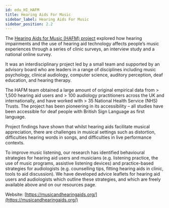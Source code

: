 ```yaml
---
id: edu_HI_HAFM
title: Hearing Aids For Music
sidebar_label: Hearing Aids For Music
sidebar_position: 2.2
---
```


The [Hearing Aids for Music (HAFM) project](https://musicandhearingaids.org/) explored how hearing impairments and the use of hearing aid technology affects people’s music experiences through a series of clinic surveys, an interview study and a national online survey.

It was an interdisciplinary project led by a small team and supported by an advisory board who are leaders in a range of disciplines including music psychology, clinical audiology, computer science, auditory perception, deaf education, and hearing therapy.

The HAFM team obtained a large amount of original empirical data from > 1,500 hearing aid users and > 100 audiology practitioners across the UK and internationally, and have worked with > 35 National Health Service (NHS) Trusts. The project has been pioneering in its accessibility – all studies have been accessible for deaf people with British Sign Language as first language.

Project findings have shown that whilst hearing aids facilitate musical appreciation, there are challenges in musical settings such as distortion, difficulties hearing words in songs, and difficulties in live performance contexts.

To improve music listening, our research has identified behavioural strategies for hearing aid users and musicians (e.g. listening practice, the use of music programs, assistive listening devices) and practice-based strategies for audiologists (e.g. counselling tips, fitting hearing aids in clinic, tools to aid discussion). We have developed advice leaflets for hearing aid users and audiologists which outline these strategies, and which are freely available above and on our resources page.

Website: [https://musicandhearingaids.org/](https://musicandhearingaids.org/)